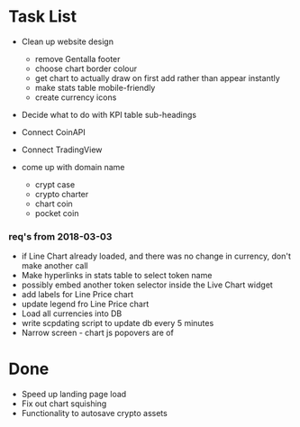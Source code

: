 # Task List

- Clean up website design
  - remove Gentalla footer
  - choose chart border colour
  - get chart to actually draw on first add rather than appear instantly
  - make stats table mobile-friendly
  - create currency icons
  
- Decide what to do with KPI table sub-headings
- Connect CoinAPI
- Connect TradingView
- come up with domain name
  - crypt case
  - crypto charter
  - chart coin
  - pocket coin

### req's from 2018-03-03
- if Line Chart already loaded, and there was no change in currency, don't make another call
- Make hyperlinks in stats table to select token name
- possibly embed another token selector inside the Live Chart widget 
- add labels for Line Price chart
- update legend fro Line Price chart
- Load all currencies into DB
- write scpdating script to update db every 5 minutes 
- Narrow screen - chart js popovers are of



# Done

- Speed up landing page load
- Fix out chart squishing
- Functionality to autosave crypto assets
